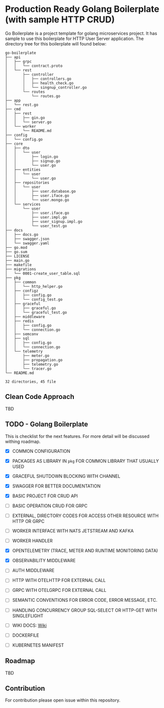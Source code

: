 # Production Ready Golang Boilerplate (with sample HTTP CRUD)

Go Boilerplate is a project template for golang microservices project. It has sample to use this boilerplate for HTTP User Server application. The directory tree for this boilerplate will found below:

```
go-boilerplate
├── api
│   ├── grpc
│   │   └── contract.proto
│   └── rest
│       ├── controller
│       │   ├── controllers.go
│       │   ├── health_check.go
│       │   └── singnup_controller.go
│       └── routes
│           └── routes.go
├── app
│   └── rest.go
├── cmd
│   ├── rest
│   │   ├── gin.go
│   │   └── server.go
│   └── worker
│       └── README.md
├── config
│   └── config.go
├── core
│   ├── dto
│   │   └── user
│   │       ├── login.go
│   │       ├── signup.go
│   │       └── user.go
│   ├── entities
│   │   └── user
│   │       └── user.go
│   ├── repositories
│   │   └── user
│   │       ├── user.database.go
│   │       ├── user.iface.go
│   │       └── user.mongo.go
│   └── services
│       └── user
│           ├── user.iface.go
│           ├── user.impl.go
│           ├── user_signup.impl.go
│           └── user_test.go
├── docs
│   ├── docs.go
│   ├── swagger.json
│   └── swagger.yaml
├── go.mod
├── go.sum
├── LICENSE
├── main.go
├── makefile
├── migrations
│   └── 0001-create_user_table.sql
├── pkg
│   ├── common
│   │   └── http_helper.go
│   ├── configz
│   │   ├── config.go
│   │   └── config_test.go
│   ├── graceful
│   │   ├── graceful.go
│   │   └── graceful_test.go
│   ├── middleware
│   ├── redis
│   │   ├── config.go
│   │   └── connection.go
│   ├── semconv
│   ├── sql
│   │   ├── config.go
│   │   └── connection.go
│   └── telemetry
│       ├── meter.go
│       ├── propagation.go
│       ├── telemetry.go
│       └── tracer.go
└── README.md

32 directories, 45 file
```

## Clean Code Approach

TBD

## TODO - Golang Boilerplate

This is checklist for the next features. For more detail will be discussed withing roadmap.

- [X] COMMON CONFIGURATION
- [X] PACKAGES AS LIBRARY IN `pkg` FOR COMMON LIBRARY THAT USUALLY USED
- [X] GRACEFUL SHUTDOWN BLOCKING WITH CHANNEL
- [X] SWAGGER FOR BETTER DOCUMENTATION
- [X] BASIC PROJECT FOR CRUD API
- [ ] BASIC OPERATION CRUD FOR GRPC
- [ ] EXTERNAL, DIRECTORY CODES FOR ACCESS OTHER RESOURCE WITH HTTP OR GRPC
- [ ] WORKER INTERFACE WITH NATS JETSTREAM AND KAFKA
- [ ] WORKER HANDLER
- [X] OPENTELEMETRY (TRACE, METER AND RUNTIME MONITORING DATA)
- [X] OBSERVABILITY MIDDLEWARE
- [ ] AUTH MIDDLEWARE
- [ ] HTTP WITH OTELHTTP FOR EXTERNAL CALL
- [ ] GRPC WITH OTELGRPC FOR EXTERNAL CALL
- [ ] SEMANTIC CONVENTIONS FOR ERROR CODE, ERROR MESSAGE, ETC.
- [ ] HANDLING CONCURRENCY GROUP SQL-SELECT OR HTTP-GET WITH SINGLEFLIGHT 
- [ ] WIKI DOCS: [Wiki](https://github.com/wahyurudiyan/go-boilerplate/wiki)
- [ ] DOCKERFILE
- [ ] KUBERNETES MANIFEST


## Roadmap

TBD

## Contribution

For contribution please open issue within this repository.
